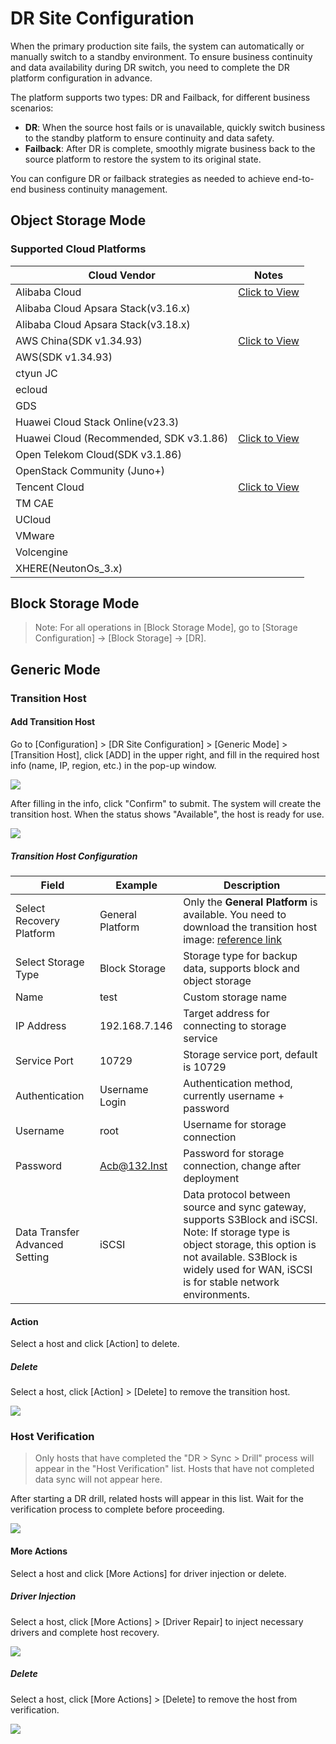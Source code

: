 # **DR Site Configuration**

When the primary production site fails, the system can automatically or manually switch to a standby environment. To ensure business continuity and data availability during DR switch, you need to complete the DR platform configuration in advance.

The platform supports two types: DR and Failback, for different business scenarios:

* **DR**: When the source host fails or is unavailable, quickly switch business to the standby platform to ensure continuity and data safety.
* **Failback**: After DR is complete, smoothly migrate business back to the source platform to restore the system to its original state.

You can configure DR or failback strategies as needed to achieve end-to-end business continuity management.

## **Object Storage Mode**

### **Supported Cloud Platforms**

| Cloud Vendor                                 | Notes   |
|----------------------------------------------|---------|
| Alibaba Cloud                               |[Click to View](../dr-site-configuration-obs/alibaba.md)         |
| Alibaba Cloud Apsara Stack(v3.16.x)         |         |
| Alibaba Cloud Apsara Stack(v3.18.x)         |         |
| AWS China(SDK v1.34.93)                     |[Click to View](../dr-site-configuration-obs/aws.md)         |
| AWS(SDK v1.34.93)                           |         |
| ctyun JC                                    |         |
| ecloud                                      |         |
| GDS                                         |         |
| Huawei Cloud Stack Online(v23.3)            |         |
| Huawei Cloud (Recommended, SDK v3.1.86)     |[Click to View](../dr-site-configuration-obs/huawei.md)         |
| Open Telekom Cloud(SDK v3.1.86)             |         |
| OpenStack Community (Juno+)                 |         |
| Tencent Cloud                               |[Click to View](../dr-site-configuration-obs/tengxun.md)         |
| TM CAE                                      |         |
| UCloud                                      |         |
| VMware                                      |         |
| Volcengine                                  |         |
| XHERE(NeutonOs_3.x)                         |         |

## **Block Storage Mode**

> Note: For all operations in [Block Storage Mode], go to [Storage Configuration] -> [Block Storage] -> [DR].

## **Generic Mode**

### **Transition Host**

#### **Add Transition Host**

Go to [Configuration] > [DR Site Configuration] > [Generic Mode] > [Transition Host], click [ADD] in the upper right, and fill in the required host info (name, IP, region, etc.) in the pop-up window.

![](./images/drsiteconfiguration-genericmode-1.png)

After filling in the info, click "Confirm" to submit. The system will create the transition host. When the status shows "Available", the host is ready for use.

![](./images/drsiteconfiguration-genericmode-2.png)

##### **Transition Host Configuration**

| Field                        | Example         | Description                                                                                                                     |
|------------------------------|----------------|---------------------------------------------------------------------------------------------------------------------------------|
| Select Recovery Platform     | General Platform | Only the **General Platform** is available. You need to download the transition host image: [reference link](https://docs.oneprocloud.com/userguide/poc/agent-pre-settings.html) |
| Select Storage Type          | Block Storage   | Storage type for backup data, supports block and object storage                            |
| Name                         | test            | Custom storage name                                                                       |
| IP Address                   | 192.168.7.146   | Target address for connecting to storage service                                           |
| Service Port                 | 10729           | Storage service port, default is 10729                                                    |
| Authentication               | Username Login  | Authentication method, currently username + password                                      |
| Username                     | root            | Username for storage connection                                                           |
| Password                     | Acb@132.Inst    | Password for storage connection, change after deployment                                  |
| Data Transfer Advanced Setting| iSCSI           | Data protocol between source and sync gateway, supports S3Block and iSCSI. Note: If storage type is object storage, this option is not available. S3Block is widely used for WAN, iSCSI is for stable network environments. |

#### **Action**

Select a host and click [Action] to delete.

##### **Delete**

Select a host, click [Action] > [Delete] to remove the transition host.

![](./images/drsiteconfiguration-genericmode-3.png)

### **Host Verification**

> Only hosts that have completed the "DR > Sync > Drill" process will appear in the "Host Verification" list. Hosts that have not completed data sync will not appear here.

After starting a DR drill, related hosts will appear in this list. Wait for the verification process to complete before proceeding.

![](./images/drsiteconfiguration-genericmode-4.png)

#### **More Actions**

Select a host and click [More Actions] for driver injection or delete.

##### **Driver Injection**

Select a host, click [More Actions] > [Driver Repair] to inject necessary drivers and complete host recovery.

![](./images/drsiteconfiguration-genericmode-5.png)

##### **Delete**

Select a host, click [More Actions] > [Delete] to remove the host from verification.

![](./images/drsiteconfiguration-genericmode-6.png)

